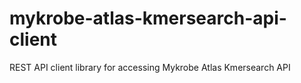 # mykrobe-atlas-kmersearch-api-client
REST API client library for accessing Mykrobe Atlas Kmersearch API
